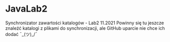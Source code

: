 # JavaLab2
Synchronizator zawartości katalogów - Lab2 11.2021
Powinny się tu jeszcze znaleźć katalogi z plikami do synchronizacji, ale GitHub uparcie nie chce ich dodać ¯\_(ツ)_/¯
